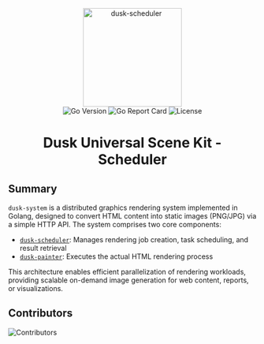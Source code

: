 <!-- markdownlint-disable -->

<div align="center">

<img src="https://rcdn.sunist.cn/avatar/dusk.png" style="width: 200px" alt="dusk-scheduler"/>

<br>

<img src="https://img.shields.io/github/go-mod/go-version/alioth-center/dusk-scheduler" alt="Go Version"/>
<img src="https://goreportcard.com/badge/github.com/alioth-center/dusk-scheduler" alt="Go Report Card"/>
<img src="https://img.shields.io/github/license/alioth-center/dusk-scheduler" alt="License"/>

# **D**usk **U**niversal **S**cene **K**it - Scheduler

</div>

<!-- markdownlint-restore -->


## Summary

`dusk-system` is a distributed graphics rendering system implemented in Golang, designed to convert HTML content into static images (PNG/JPG) via a simple HTTP API. The system comprises two core components:

- [`dusk-scheduler`](https://github.com/alioth-center/dusk-scheduler): Manages rendering job creation, task scheduling, and result retrieval
- [`dusk-painter`](https://github.com/alioth-center/dusk-painter): Executes the actual HTML rendering process

This architecture enables efficient parallelization of rendering workloads, providing scalable on-demand image generation for web content, reports, or visualizations.

## Contributors

![Contributors](https://contrib.rocks/image?repo=alioth-center/dusk-scheduler&max=1000)